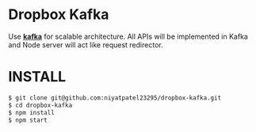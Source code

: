 # Dropbox Kafka
Use [**kafka**](https://kafka.apache.org/) for scalable architecture. All APIs will be implemented in Kafka and Node server will act like request redirector. 


# INSTALL

```sh
$ git clone git@github.com:niyatpatel23295/dropbox-kafka.git
$ cd dropbox-kafka
$ npm install
$ npm start
```
